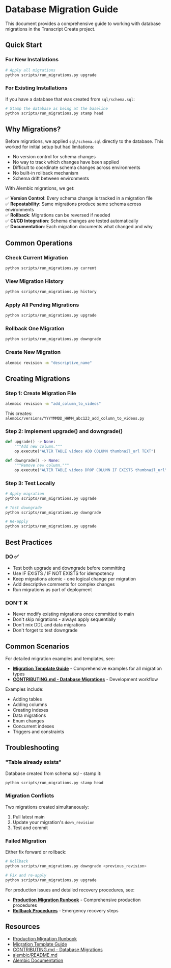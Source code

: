 # Database Migration Guide

This document provides a comprehensive guide to working with database migrations in the Transcript Create project.

## Quick Start

### For New Installations

```bash
# Apply all migrations
python scripts/run_migrations.py upgrade
```

### For Existing Installations

If you have a database that was created from `sql/schema.sql`:

```bash
# Stamp the database as being at the baseline
python scripts/run_migrations.py stamp head
```

## Why Migrations?

Before migrations, we applied `sql/schema.sql` directly to the database. This worked for initial setup but had limitations:

- No version control for schema changes
- No way to track which changes have been applied
- Difficult to coordinate schema changes across environments
- No built-in rollback mechanism
- Schema drift between environments

With Alembic migrations, we get:

✅ **Version Control**: Every schema change is tracked in a migration file  
✅ **Repeatability**: Same migrations produce same schema across environments  
✅ **Rollback**: Migrations can be reversed if needed  
✅ **CI/CD Integration**: Schema changes are tested automatically  
✅ **Documentation**: Each migration documents what changed and why  

## Common Operations

### Check Current Migration

```bash
python scripts/run_migrations.py current
```

### View Migration History

```bash
python scripts/run_migrations.py history
```

### Apply All Pending Migrations

```bash
python scripts/run_migrations.py upgrade
```

### Rollback One Migration

```bash
python scripts/run_migrations.py downgrade
```

### Create New Migration

```bash
alembic revision -m "descriptive_name"
```

## Creating Migrations

### Step 1: Create Migration File

```bash
alembic revision -m "add_column_to_videos"
```

This creates: `alembic/versions/YYYYMMDD_HHMM_abc123_add_column_to_videos.py`

### Step 2: Implement upgrade() and downgrade()

```python
def upgrade() -> None:
    """Add new column."""
    op.execute("ALTER TABLE videos ADD COLUMN thumbnail_url TEXT")

def downgrade() -> None:
    """Remove new column."""
    op.execute("ALTER TABLE videos DROP COLUMN IF EXISTS thumbnail_url")
```

### Step 3: Test Locally

```bash
# Apply migration
python scripts/run_migrations.py upgrade

# Test downgrade
python scripts/run_migrations.py downgrade

# Re-apply
python scripts/run_migrations.py upgrade
```

## Best Practices

### DO ✅

- Test both upgrade and downgrade before committing
- Use IF EXISTS / IF NOT EXISTS for idempotency
- Keep migrations atomic - one logical change per migration
- Add descriptive comments for complex changes
- Run migrations as part of deployment

### DON'T ❌

- Never modify existing migrations once committed to main
- Don't skip migrations - always apply sequentially
- Don't mix DDL and data migrations
- Don't forget to test downgrade

## Common Scenarios

For detailed migration examples and templates, see:
- **[Migration Template Guide](../alembic/MIGRATION_TEMPLATE.md)** - Comprehensive examples for all migration types
- **[CONTRIBUTING.md - Database Migrations](../CONTRIBUTING.md#database-migrations)** - Development workflow

Examples include:
- Adding tables
- Adding columns
- Creating indexes
- Data migrations
- Enum changes
- Concurrent indexes
- Triggers and constraints

## Troubleshooting

### "Table already exists"

Database created from schema.sql - stamp it:

```bash
python scripts/run_migrations.py stamp head
```

### Migration Conflicts

Two migrations created simultaneously:

1. Pull latest main
2. Update your migration's `down_revision`
3. Test and commit

### Failed Migration

Either fix forward or rollback:

```bash
# Rollback
python scripts/run_migrations.py downgrade <previous_revision>

# Fix and re-apply
python scripts/run_migrations.py upgrade
```

For production issues and detailed recovery procedures, see:
- **[Production Migration Runbook](PRODUCTION_MIGRATIONS.md)** - Comprehensive production procedures
- **[Rollback Procedures](PRODUCTION_MIGRATIONS.md#rollback-procedures)** - Emergency recovery steps

## Resources

- [Production Migration Runbook](PRODUCTION_MIGRATIONS.md)
- [Migration Template Guide](../alembic/MIGRATION_TEMPLATE.md)
- [CONTRIBUTING.md - Database Migrations](../CONTRIBUTING.md#database-migrations)
- [alembic/README.md](../alembic/README.md)
- [Alembic Documentation](https://alembic.sqlalchemy.org/)
